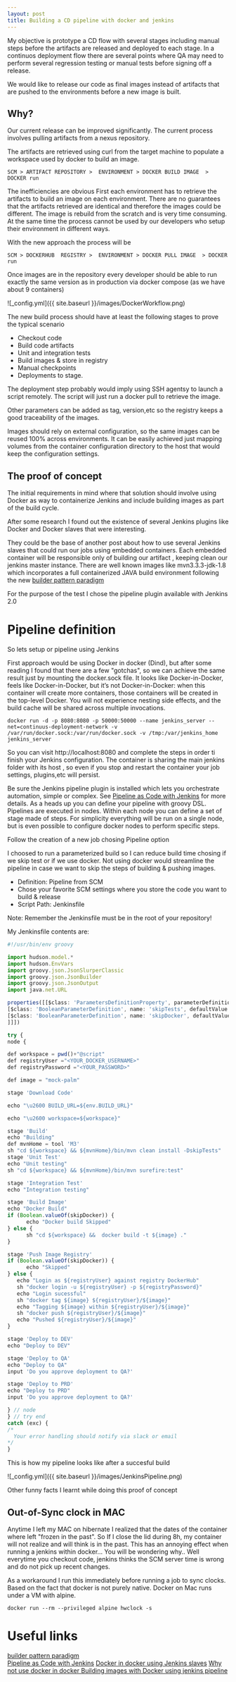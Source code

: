 ```yaml
---
layout: post
title: Building a CD pipeline with docker and jenkins
---
```


My objective is prototype  a CD flow with several stages including manual steps before the artifacts are released and deployed to each stage.  In a continuos deployment flow there are several points where QA may need to perform several regression testing or manual tests before signing off a release.

We would like to release our code as final images instead of artifacts that are pushed to the environments before a new image is built.

## Why?
Our current release can be improved significantly. The current process involves pulling artifacts from a nexus repository.

The artifacts are retrieved using curl from the target machine to populate a workspace used by docker to build an image.
```
SCM > ARTIFACT REPOSITORY >  ENVIRONMENT > DOCKER BUILD IMAGE  > DOCKER run
```

The inefficiencies are obvious
First each environment has to retrieve the artifacts to build an image on each environment. There are no guarantees that the artifacts retrieved are identical and therefore the images could be different.
The image is rebuild from the scratch and is very time consuming.
At the same time the process cannot be used by our developers who setup their environment in different ways.

With the new approach the process will be

```
SCM > DOCKERHUB  REGISTRY >  ENVIRONMENT > DOCKER PULL IMAGE  > DOCKER run
```

Once images are in the repository every developer should be able to run exactly the same version as in production via docker compose (as we have  about 9 containers)

![_config.yml]({{ site.baseurl }}/images/DockerWorkflow.png)


The new build process should have at least the following stages to prove the typical scenario
- Checkout code
- Build code artifacts
- Unit and integration tests
- Build images & store in registry
- Manual checkpoints
- Deployments to stage.

The deployment step probably would imply using SSH agentsy to launch a script remotely. The script will just run a docker pull to retrieve the image.

Other parameters can be added as tag, version,etc so the registry keeps a good traceability of the images.

Images should rely on external configuration, so the same images can be reused 100% across environments. It can be easily achieved just mapping volumes from the container configuration directory to the host that would keep the configuration settings.

## The proof of concept
The initial requirements in mind where that solution should involve using Docker as way to containerize Jenkins and include building images as part of the build cycle.

After some research I found out the existence of several Jenkins plugins like Docker and Docker slaves that were interesting.

They could be the base of another post about how to use several Jenkins slaves that could run our jobs using embedded containers.
Each embedded container will be responsible only of building our artifact , keeping clean our jenkins master instance.
There are well known images like mvn3.3.3-jdk-1.8 which incorporates a full containerized JAVA build environment following the new [builder pattern paradigm][1]  

For the purpose of the test I chose the pipeline plugin available with Jenkins 2.0

# Pipeline definition

So lets setup or pipeline using Jenkins

First approach would be using Docker in docker (Dind), but after some reading I found that there are a few "gotchas", so we can achieve the same result just by mounting the docker.sock file. It looks like Docker-in-Docker, feels like Docker-in-Docker, but it’s not Docker-in-Docker: when this container will create more containers, those containers will be created in the top-level Docker. You will not experience nesting side effects, and the build cache will be shared across multiple invocations.

```
docker run -d -p 8080:8080 -p 50000:50000 --name jenkins_server --net=continuus-deployment-network -v /var/run/docker.sock:/var/run/docker.sock -v /tmp:/var/jenkins_home jenkins_server
```

So you can visit http://localhost:8080 and complete the steps in order ti finish your Jenkins configuration.  The container is sharing the main jenkins folder with its host , so even if you stop and restart the container your job settings, plugins,etc will persist.


Be sure the Jenkins pipeline plugin is installed which lets you orchestrate automation, simple or complex. See [Pipeline as Code with Jenkins][2] for more details. As a heads up you can define your pipeline with groovy DSL. Pipelines are executed in nodes. Within each node you can define a set of stage made of steps. For simplicity everything will be run on a single node, but is even possible to configure docker nodes to perform specific steps.

Follow the creation of a new job chosing  Pipeline option

I choosed to run a parameterized build so I can reduce build time chosing if we skip test or if we use docker. Not using docker would streamline the pipeline in case we want to skip the steps of building & pushing images.

+ Definition: Pipeline from SCM
+ Chose your favorite SCM settings where you store the code you want to build & release
+ Script Path: Jenkinsfile

Note: Remember the Jenkinsfile must be in the root of your repository!

My Jenkinsfile contents are:

```javascript
#!/usr/bin/env groovy

import hudson.model.*
import hudson.EnvVars
import groovy.json.JsonSlurperClassic
import groovy.json.JsonBuilder
import groovy.json.JsonOutput
import java.net.URL

properties([[$class: 'ParametersDefinitionProperty', parameterDefinitions: [
[$class: 'BooleanParameterDefinition', name: 'skipTests', defaultValue: false],
[$class: 'BooleanParameterDefinition', name: 'skipDocker', defaultValue: false]
]]])

try {
node {

def workspace = pwd()+"@script"
def registryUser ="<YOUR_DOCKER_USERNAME>"
def registryPassword ="<YOUR_PASSWORD>"

def image = "mock-palm"

stage 'Download Code'  

echo "\u2600 BUILD_URL=${env.BUILD_URL}"

echo "\u2600 workspace=${workspace}"

stage 'Build'
echo "Building"
def mvnHome = tool 'M3'
sh "cd ${workspace} && ${mvnHome}/bin/mvn clean install -DskipTests"
stage 'Unit Test'
echo "Unit testing"
sh "cd ${workspace} && ${mvnHome}/bin/mvn surefire:test"

stage 'Integration Test'
echo "Integration testing"

stage 'Build Image'
echo "Docker Build"
if (Boolean.valueOf(skipDocker)) {
      echo "Docker build Skipped"
} else {
	  sh "cd ${workspace} &&  docker build -t ${image} ."
}

stage 'Push Image Registry'
if (Boolean.valueOf(skipDocker)) {
      echo "Skipped"
} else {
   echo "Login as ${registryUser} against registry DockerHub"
   sh "docker login -u ${registryUser} -p ${registryPassword}"
   echo "Login sucessful"
   sh "docker tag ${image} ${registryUser}/${image}"
   echo "Tagging ${image} within ${registryUser}/${image}"
   sh "docker push ${registryUser}/${image}"
   echo "Pushed ${registryUser}/${image}"
}

stage 'Deploy to DEV'
echo "Deploy to DEV"

stage 'Deploy to QA'
echo "Deploy to QA"
input 'Do you approve deployment to QA?'

stage 'Deploy to PRD'
echo "Deploy to PRD"
input 'Do you approve deployment to QA?'

} // node
} // try end
catch (exc) {
/*
  Your error handling should notify via slack or email
*/
}

```
This is how my pipeline looks like after a succesful build

![_config.yml]({{ site.baseurl }}/images/JenkinsPipeline.png)

Other funny facts I learnt while doing this proof of concept

## Out-of-Sync clock in MAC
Anytime I left my MAC on hibernate I realized that the dates of the container where left "frozen in the past".
So If I close the lid during 8h, my container will not realize and will think is in the past.
This has an annoying effect when running a jenkins within docker... You will be wondering why..
Well everytime you checkout code, jenkins thinks the SCM server time is wrong and do not pick up recent changes.

As a workaround I run this immediately before running a job to sync clocks. Based on the fact that docker is not purely native.
Docker on Mac runs under a VM with alpine.
```
docker run --rm --privileged alpine hwclock -s         
```

# Useful links

[builder pattern paradigm][1]  
[Pipeline as Code with Jenkins][2]
[Docker in docker using Jenkins slaves][3]
[Why not use docker in docker ][4]
[Building images with Docker using jenkins pipeline][5]

[1]: http://blog.terranillius.com/post/docker_builder_pattern/
[2]: https://jenkins.io/solutions/pipeline/
[3]: https://github.com/tehranian/dind-jenkins-slave
[4]: https://jpetazzo.github.io/2015/09/03/do-not-use-docker-in-docker-for-ci/
[5]: https://blog.nimbleci.com/2016/08/31/how-to-build-docker-images-automatically-with-jenkins-pipeline/
